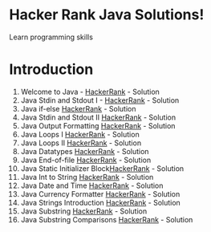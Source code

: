# Hacker Rank Java Solutions!

Learn programming skills


# Introduction

1.  Welcome to Java - [HackerRank](https://www.hackerrank.com/challenges/welcome-to-java/) - Solution
2.  Java Stdin and Stdout I - [HackerRank](https://www.hackerrank.com/challenges/java-stdin-and-stdout-1/) - Solution
3.  Java if-else [HackerRank](https://www.hackerrank.com/challenges/java-if-else) - Solution
4.  Java Stdin and Stdout II [HackerRank](https://www.hackerrank.com/challenges/java-stdin-stdout) - Solution
5.  Java Output Formatting [HackerRank](https://www.hackerrank.com/challenges/java-output-formatting) - Solution
6.  Java Loops I [HackerRank](https://www.hackerrank.com/challenges/java-loops-i) - Solution
7.  Java Loops II [HackerRank](https://www.hackerrank.com/challenges/java-loops) - Solution
8.  Java Datatypes [HackerRank](https://www.hackerrank.com/challenges/java-datatype) - Solution 
9.  Java End-of-file [HackerRank](https://www.hackerrank.com/challenges/java-end-of-file) - Solution
10. Java Static Initializer Block[HackerRank](https://www.hackerrank.com/challenges/java-static-initializer-block) - Solution
11. Java Int to String [HackerRank](https://www.hackerrank.com/challenges/java-int-to-string) - Solution
12. Java Date and Time [HackerRank](https://www.hackerrank.com/challenges/java-date-and-time) - Solution
13. Java Currency Formatter [HackerRank](https://www.hackerrank.com/challenges/java-currency-formatter) - Solution
14. Java Strings Introduction [HackerRank](https://www.hackerrank.com/challenges/java-strings-introduction) - Solution
15. Java Substring [HackerRank](https://www.hackerrank.com/challenges/java-substring) - Solution
16. Java Substring Comparisons [HackerRank](https://www.hackerrank.com/challenges/java-string-compare) - Solution
